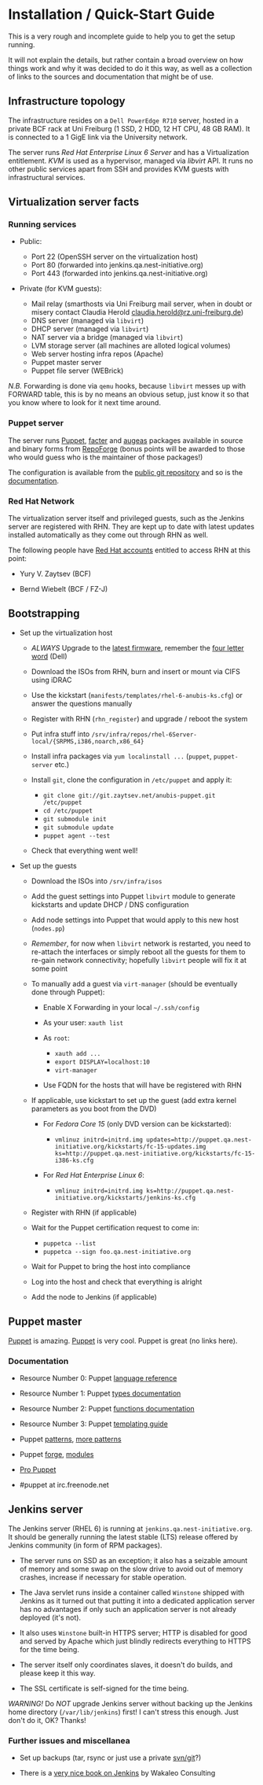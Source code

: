 Installation / Quick-Start Guide
================================

This is a very rough and incomplete guide to help you to get the setup running.

It will not explain the details, but rather contain a broad overview on how things work and why it was decided to do it this way, as well as a collection of links to the sources and documentation that might be of use.

Infrastructure topology
-----------------------

The infrastructure resides on a `Dell PowerEdge R710` server, hosted in a private BCF rack at Uni Freiburg (1 SSD, 2 HDD, 12 HT CPU, 48 GB RAM). It is connected to a 1 GigE link via the University network.

The server runs *Red Hat Enterprise Linux 6 Server* and has a Virtualization entitlement. _KVM_ is used as a hypervisor, managed via _libvirt_ API. It runs no other public services apart from SSH and provides KVM guests with infrastructural services.

Virtualization server facts
---------------------------

### Running services

- Public:
  
    + Port 22  (OpenSSH server on the virtualization host)
    + Port 80  (forwarded into jenkins.qa.nest-initiative.org)
    + Port 443 (forwarded into jenkins.qa.nest-initiative.org)
  
- Private (for KVM guests):
  
    + Mail relay (smarthosts via Uni Freiburg mail server, when in doubt or misery contact Claudia Herold <claudia.herold@rz.uni-freiburg.de>)
    + DNS server (managed via `libvirt`)
    + DHCP server (managed via `libvirt`)
    + NAT server via a bridge (managed via `libvirt`)
    + LVM storage server (all machines are alloted logical volumes)
    + Web server hosting infra repos (Apache)
    + Puppet master server
    + Puppet file server (WEBrick)

*N.B.* Forwarding is done via `qemu` hooks, because `libvirt` messes up with FORWARD table, this is by no means an obvious setup, just know it so that you know where to look for it next time around.

### Puppet server

The server runs [Puppet][pkg-puppet], [facter][pkg-facter] and [augeas][pkg-augeas] packages available in source and binary forms from [RepoForge][repoforge] (bonus points will be awarded to those who would guess who is the maintainer of those packages!)

  [repoforge]: https://github.com/repoforge/rpms
  [pkg-puppet]: http://pkgs.repoforge.org/puppet/
  [pkg-facter]: http://pkgs.repoforge.org/facter/
  [pkg-augeas]: http://pkgs.repoforge.org/augeas/

The configuration is available from the [public git repository][anubis-puppet] and so is the [documentation][anubis-docs].

  [anubis-docs]: http://git.zaytsev.net/?p=anubis-docs.git;a=summary
  [anubis-puppet]: http://git.zaytsev.net/?p=anubis-puppet.git;a=summary

### Red Hat Network

The virtualization server itself and privileged guests, such as the Jenkins server are registered with RHN. They are kept up to date with latest updates installed automatically as they come out through RHN as well.

The following people have [Red Hat accounts][redhat-account] entitled to access RHN at this point:

- Yury V. Zaytsev (BCF)
- Bernd Wiebelt (BCF / FZ-J)

  [redhat-account]: https://www.redhat.com/wapps/ugc

Bootstrapping
-------------

- Set up the virtualization host
  
    + *ALWAYS* Upgrade to the [latest firmware][dell-firmware], remember the [four letter word][ssd-woes] (Dell)
  
    + Download the ISOs from RHN, burn and insert or mount via CIFS using iDRAC
    + Use the kickstart (`manifests/templates/rhel-6-anubis-ks.cfg`) or answer the questions manually
    + Register with RHN (`rhn_register`) and upgrade / reboot the system
    + Put infra stuff into `/srv/infra/repos/rhel-6Server-local/{SRPMS,i386,noarch,x86_64}`
    + Install infra packages via `yum localinstall ...` (`puppet`, `puppet-server` etc.)
  
    + Install `git`, clone the configuration in `/etc/puppet` and apply it:
        * `git clone git://git.zaytsev.net/anubis-puppet.git /etc/puppet`
        * `cd /etc/puppet`
        * `git submodule init`
        * `git submodule update`
        * `puppet agent --test`
  
    + Check that everything went well!
  
  [dell-firmware]: http://yury.zaytsev.net/press/2011/06/04/dell-poweredge-r710-firmware.html
  [ssd-woes]: http://yury.zaytsev.net/press/2011/06/07/minimum-io-size-and-buggy-firmware.html

- Set up the guests
  
    + Download the ISOs into `/srv/infra/isos`
  
    + Add the guest settings into Puppet `libvirt` module to generate kickstarts and update DHCP / DNS configuration
  
    + Add node settings into Puppet that would apply to this new host (`nodes.pp`)
  
    + *Remember*, for now when `libvirt` network is restarted, you need to re-attach the interfaces or simply reboot all the guests for them to re-gain network connectivity; hopefully `libvirt` people will fix it at some point
  
    + To manually add a guest via `virt-manager` (should be eventually done through Puppet):
  
        * Enable X Forwarding in your local `~/.ssh/config`
  
        * As your user: `xauth list`
  
        * As `root`: 
            - `xauth add ...`
            - `export DISPLAY=localhost:10`
            - `virt-manager`
  
        * Use FQDN for the hosts that will have be registered with RHN
  
    + If applicable, use kickstart to set up the guest (add extra kernel parameters as you boot from the DVD)
  
        * For _Fedora Core 15_ (only DVD version can be kickstarted):
            - `vmlinuz initrd=initrd.img updates=http://puppet.qa.nest-initiative.org/kickstarts/fc-15-updates.img ks=http://puppet.qa.nest-initiative.org/kickstarts/fc-15-i386-ks.cfg`
  
        * For _Red Hat Enterprise Linux 6_:
            - `vmlinuz initrd=initrd.img ks=http://puppet.qa.nest-initiative.org/kickstarts/jenkins-ks.cfg`
  
    + Register with RHN (if applicable)
  
    + Wait for the Puppet certification request to come in:
  
        * `puppetca --list`
        * `puppetca --sign foo.qa.nest-initiative.org`
  
    + Wait for Puppet to bring the host into compliance
  
    + Log into the host and check that everything is alright
  
    + Add the node to Jenkins (if applicable)

Puppet master
-------------

[Puppet][puppet-site] is amazing. [Puppet][puppet-github] is very cool. Puppet is great (no links here).

  [puppet-site]: http://www.puppetlabs.com/
  [puppet-github]: https://github.com/puppetlabs/

### Documentation

- Resource Number 0: Puppet [language reference][puppet-language]
- Resource Number 1: Puppet [types documentation][puppet-types]
- Resource Number 2: Puppet [functions documentation][puppet-functions]
- Resource Number 3: Puppet [templating guide][puppet-templates]
- Puppet [patterns][puppet-patterns-1], [more patterns][puppet-patterns-2]
- Puppet [forge][puppet-forge], [modules][puppet-modules]
- [Pro Puppet][puppet-book]
- #puppet at irc.freenode.net

  [puppet-language]: http://docs.puppetlabs.com/guides/language_guide.html
  [puppet-types]: http://docs.puppetlabs.com/references/stable/type.html
  [puppet-functions]: http://docs.puppetlabs.com/references/stable/function.html
  [puppet-templates]: http://docs.puppetlabs.com/guides/templating.html
  [puppet-patterns-1]: http://projects.puppetlabs.com/projects/puppet/wiki/Puppet_Patterns
  [puppet-patterns-2]: http://projects.puppetlabs.com/projects/puppet/wiki/Patterns
  [puppet-forge]: http://forge.puppetlabs.com/
  [puppet-modules]: http://projects.puppetlabs.com/projects/puppet/wiki/Puppet_Modules
  [puppet-book]: http://www.apress.com/9781430230571

Jenkins server
--------------

The Jenkins server (RHEL 6) is running at `jenkins.qa.nest-initiative.org`. It should be generally running the latest stable (LTS) release offered by Jenkins community (in form of RPM packages).

- The server runs on SSD as an exception; it also has a seizable amount of memory and some swap on the slow drive to avoid out of memory crashes, increase if necessary for stable operation.

- The Java servlet runs inside a container called `Winstone` shipped with Jenkins as it turned out that putting it into a dedicated application server has no advantages if only such an application server is not already deployed (it's not).

- It also uses `Winstone` built-in HTTPS server; HTTP is disabled for good and served by Apache which just blindly redirects everything to HTTPS for the time being.

- The server itself only coordinates slaves, it doesn't do builds, and please keep it this way.

- The SSL certificate is self-signed for the time being.

*WARNING!* Do _NOT_ upgrade Jenkins server without backing up the Jenkins home directory (`/var/lib/jenkins`) first! I can't stress this enough. Just don't do it, OK? Thanks!

### Further issues and miscellanea

- Set up backups (tar, rsync or just use a private [svn/git][jenkins-backups]?)

  [jenkins-backups]: http://jenkins-ci.org/content/keeping-your-configuration-and-data-subversion

- There is a [very nice book on Jenkins][jenkins-book] by Wakaleo Consulting

  [jenkins-book]: http://www.wakaleo.com/books/jenkins-the-definitive-guide

